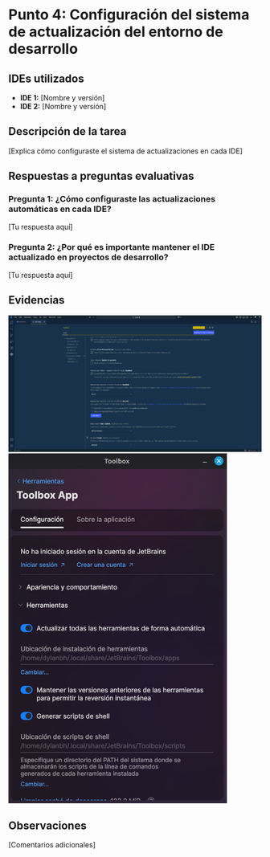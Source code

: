 # Punto 4: Configuración del sistema de actualización del entorno de desarrollo

## IDEs utilizados
- **IDE 1:** [Nombre y versión]
- **IDE 2:** [Nombre y versión]

## Descripción de la tarea
[Explica cómo configuraste el sistema de actualizaciones en cada IDE]

## Respuestas a preguntas evaluativas

### Pregunta 1: ¿Cómo configuraste las actualizaciones automáticas en cada IDE?
[Tu respuesta aquí]

### Pregunta 2: ¿Por qué es importante mantener el IDE actualizado en proyectos de desarrollo?
[Tu respuesta aquí]

## Evidencias
![Configuración actualizaciones IDE 1](../DBH/capturas/punto4_ide1_actualizaciones.png)
![Configuración actualizaciones IDE 2](../DBH/capturas/punto4_ide2_actualizaciones.png)

## Observaciones
[Comentarios adicionales]

